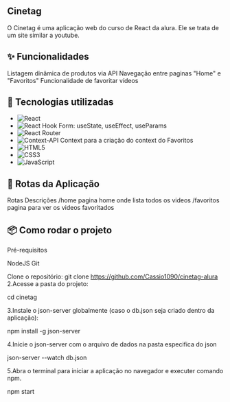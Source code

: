 ## Cinetag
O Cinetag é uma aplicação web do curso de React da alura. Ele se trata de um site similar a youtube.

## ✨ Funcionalidades
Listagem dinâmica de produtos via API 
Navegação entre paginas "Home" e "Favoritos"
Funcionalidade de favoritar vídeos

## 🚀 Tecnologias utilizadas
- ![React](https://img.shields.io/badge/react-%2320232a.svg?style=for-the-badge&logo=react&logoColor=%2361DAFB)
- ![React Hook Form](https://img.shields.io/badge/React%20Hook%20Form-%23EC5990.svg?style=for-the-badge&logo=reacthookform&logoColor=white): useState, useEffect, useParams
- ![React Router](https://img.shields.io/badge/React_Router-CA4245?style=for-the-badge&logo=react-router&logoColor=white)
- ![Context-API](https://img.shields.io/badge/Context--Api-000000?style=for-the-badge&logo=react) Context para a criação do context do Favoritos 
- ![HTML5](https://img.shields.io/badge/html5-%23E34F26.svg?style=for-the-badge&logo=html5&logoColor=white)
- ![CSS3](https://img.shields.io/badge/css3-%231572B6.svg?style=for-the-badge&logo=css3&logoColor=white)
- ![JavaScript](https://img.shields.io/badge/javascript-%23323330.svg?style=for-the-badge&logo=javascript&logoColor=%23F7DF1E)

## 📍 Rotas da Aplicação 

Rotas Descrições
/home	pagina home onde lista todos os videos
/favoritos	pagina para ver os videos favoritados


## 📦 Como rodar o projeto
Pré-requisitos

NodeJS 
Git 


Clone o repositório:
git clone https://github.com/Cassio1090/cinetag-alura
2.Acesse a pasta do projeto:

cd cinetag

3.Instale o json-server globalmente (caso o db.json seja criado dentro da aplicação):

npm install -g json-server

4.Inicie o json-server com o arquivo de dados na pasta especifica do json

json-server --watch db.json
 
5.Abra o terminal para iniciar a aplicação no navegador e executer comando npm.

npm start

